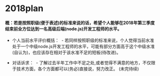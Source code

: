 # 2018plan

#### 概：若是按照职级(便于表述)的标准来说的话，希望个人能够在2018年第三季度结束前全方位达到一名高级后端(node.js)开发工程师的水平。

- 个人当前水平评价概括：
  - 若同样按照职级的标准来说，个人觉得当前水准处于一个中级node.js开发工程师的水平，可能有部分方面高于这个中级水准(自认为)，也应该存在相对于该水准不足的短板(待改进)。
  
- 对话诉求：
  - 了解过去半年工作中不足之处,或者觉得不满意的地方，不仅限于技术方面，各个方面都可以(务必)直接说，努力改正。
(未完待续)

